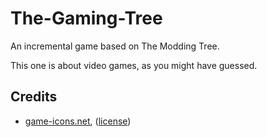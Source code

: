# The-Gaming-Tree

An incremental game based on The Modding Tree.

This one is about video games, as you might have guessed.

## Credits ##

- [game-icons.net](https://game-icons.net), ([license](https://creativecommons.org/licenses/by/3.0/))
